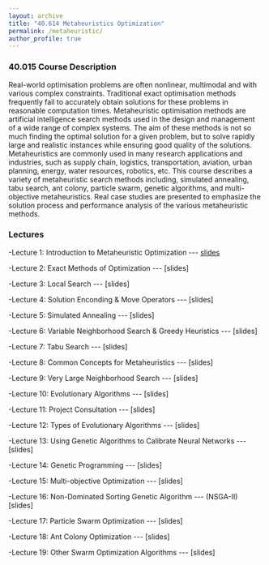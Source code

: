 ```yaml
---
layout: archive
title: "40.614 Metaheuristics Optimization"
permalink: /metaheuristic/
author_profile: true
---
```


<h3>40.015 Course Description</h3>

Real-world optimisation problems are often nonlinear, multimodal and with various complex constraints. Traditional exact optimisation methods frequently fail to accurately obtain solutions for these problems in reasonable computation times. Metaheuristic optimisation methods are artificial intelligence search methods used in the design and management of a wide range of complex systems. The aim of these methods is not so much finding the optimal solution for a given problem, but to solve rapidly large and realistic instances while ensuring good quality of the solutions. Metaheuristics are commonly used in many research applications and industries, such as supply chain, logistics, transportation, aviation, urban planning, energy, water resources, robotics, etc. This course describes a variety of metaheuristic search methods including, simulated annealing, tabu search, ant colony, particle swarm, genetic algorithms, and multi-objective metaheuristics. Real case studies are presented to emphasize the solution process and performance analysis of the various metaheuristic methods. 

<h3>Lectures</h3>

-Lecture 1: Introduction to Metaheuristic Optimization --- [slides](Lec1.pdf)

-Lecture 2: Exact Methods of Optimization --- [slides]

-Lecture 3: Local Search --- [slides]

-Lecture 4: Solution Enconding & Move Operators --- [slides]

-Lecture 5: Simulated Annealing --- [slides]

-Lecture 6: Variable Neighborhood Search & Greedy Heuristics --- [slides]

-Lecture 7: Tabu Search --- [slides]

-Lecture 8: Common Concepts for Metaheuristics --- [slides]

-Lecture 9: Very Large Neighborhood Search --- [slides]

-Lecture 10: Evolutionary Algorithms --- [slides]

-Lecture 11: Project Consultation --- [slides]

-Lecture 12: Types of Evolutionary Algorithms --- [slides]

-Lecture 13: Using Genetic Algorithms to Calibrate Neural Networks --- [slides]

-Lecture 14: Genetic Programming --- [slides]

-Lecture 15: Multi-objective Optimization --- [slides]

-Lecture 16: Non-Dominated Sorting Genetic Algorithm --- (NSGA-II) [slides]

-Lecture 17: Particle Swarm Optimization --- [slides]

-Lecture 18: Ant Colony Optimization --- [slides]

-Lecture 19: Other Swarm Optimization Algorithms --- [slides]

